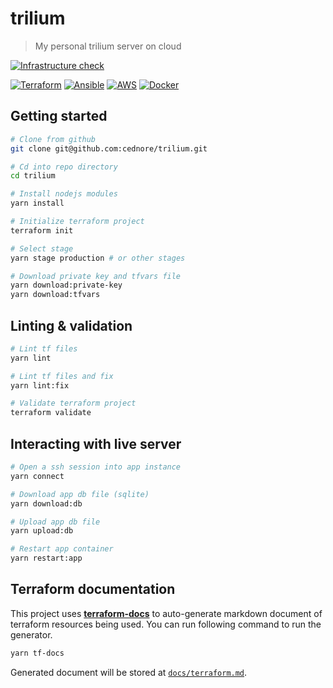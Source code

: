 # trilium

> My personal trilium server on cloud

[![Infrastructure check](https://github.com/cednore/trilium/actions/workflows/check.yml/badge.svg)](https://github.com/cednore/trilium/actions/workflows/check.yml)

[![Terraform](https://img.shields.io/badge/terraform-%235835CC.svg?style=for-the-badge&logo=terraform&logoColor=white)](https://terraform.io/)
[![Ansible](https://img.shields.io/badge/ansible-%231A1918.svg?style=for-the-badge&logo=ansible&logoColor=white)](https://ansible.com/)
[![AWS](https://img.shields.io/badge/AWS-%23FF9900.svg?style=for-the-badge&logo=amazon-aws&logoColor=white)](https://aws.amazon.com/)
[![Docker](https://img.shields.io/badge/docker-%230db7ed.svg?style=for-the-badge&logo=docker&logoColor=white)](https://docker.com/)

## Getting started

```bash
# Clone from github
git clone git@github.com:cednore/trilium.git

# Cd into repo directory
cd trilium

# Install nodejs modules
yarn install

# Initialize terraform project
terraform init

# Select stage
yarn stage production # or other stages

# Download private key and tfvars file
yarn download:private-key
yarn download:tfvars
```

## Linting & validation

```bash
# Lint tf files
yarn lint

# Lint tf files and fix
yarn lint:fix

# Validate terraform project
terraform validate
```

## Interacting with live server

```bash
# Open a ssh session into app instance
yarn connect

# Download app db file (sqlite)
yarn download:db

# Upload app db file
yarn upload:db

# Restart app container
yarn restart:app
```

## Terraform documentation

This project uses [**terraform-docs**](https://terraform-docs.io) to auto-generate markdown document of terraform
resources being used. You can run following command to run the generator.

```bash
yarn tf-docs
```

Generated document will be stored at [`docs/terraform.md`](docs/terraform.md).
